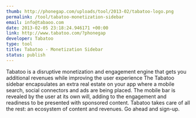 ```yaml
--- 
thumb: http://phonegap.com/uploads/tool/2013-02/tabatoo-logo.png
permalink: /tool/tabatoo-monetization-sidebar
email: info@tabaoo.com
date: 2013-02-05 23:18:24.946171 +00:00
link: http://www.tabatoo.com/?phonegap
developer: Tabatoo
type: tool
title: Tabatoo - Monetization Sidebar
status: publish
---
```


Tabatoo is a disruptive monetization and engagement engine that gets you additional revenues while improving the user experience The Tabatoo sidebar encapsulates an extra real estate on your app where a mobile search, social connectors and ads are being placed. The mobile bar is revealed by the user at its own will, adding to the engagement and readiness to be presented with sponsored content. Tabatoo takes care of all the rest: an ecosystem of content and revenues. Go ahead and sign-up.